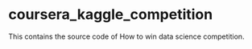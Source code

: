 # coursera_kaggle_competition
This contains the source code of How to win data science competition.
